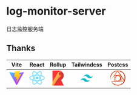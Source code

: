 # log-monitor-server

日志监控服务端

## Thanks

|                      Vite                       |                     React                      |                      Rollup                       |                      Tailwindcss                       |                      Postcss                       |
| :---------------------------------------------: | :--------------------------------------------: | :-----------------------------------------------: | :----------------------------------------------------: | :------------------------------------------------: |
| <img src="./public/imgs/vite.svg" width="40" /> | <img src="./public/imgs/react.svg" width="40"> | <img src="./public/imgs/rollup.png" width="40" /> | <img src="./public/imgs/tailwindcss.png" width="40" /> | <img src="./public/imgs/postcss.png" width="40" /> |
